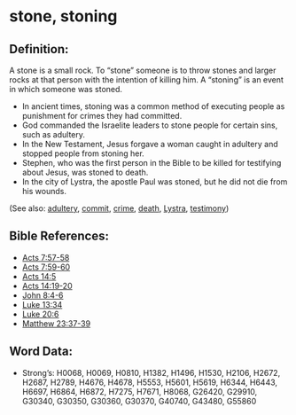 # stone, stoning

## Definition:

A stone is a small rock. To “stone” someone is to throw stones and larger rocks at that person with the intention of killing him. A “stoning” is an event in which someone was stoned.

* In ancient times, stoning was a common method of executing people as punishment for crimes they had committed.
* God commanded the Israelite leaders to stone people for certain sins, such as adultery.
* In the New Testament, Jesus forgave a woman caught in adultery and stopped people from stoning her.
* Stephen, who was the first person in the Bible to be killed for testifying about Jesus, was stoned to death.
* In the city of Lystra, the apostle Paul was stoned, but he did not die from his wounds.

(See also: [adultery](../kt/adultery.md), [commit](../other/commit.md), [crime](../other/criminal.md), [death](../other/death.md), [Lystra](../names/lystra.md), [testimony](../kt/testimony.md))

## Bible References:

* [Acts 7:57-58](rc://en/tn/help/act/07/57)
* [Acts 7:59-60](rc://en/tn/help/act/07/59)
* [Acts 14:5](rc://en/tn/help/act/14/05)
* [Acts 14:19-20](rc://en/tn/help/act/14/19)
* [John 8:4-6](rc://en/tn/help/jhn/08/04)
* [Luke 13:34](rc://en/tn/help/luk/13/34)
* [Luke 20:6](rc://en/tn/help/luk/20/06)
* [Matthew 23:37-39](rc://en/tn/help/mat/23/37)

## Word Data:

* Strong’s: H0068, H0069, H0810, H1382, H1496, H1530, H2106, H2672, H2687, H2789, H4676, H4678, H5553, H5601, H5619, H6344, H6443, H6697, H6864, H6872, H7275, H7671, H8068, G26420, G29910, G30340, G30350, G30360, G30370, G40740, G43480, G55860
